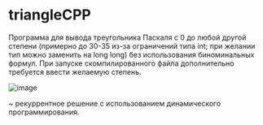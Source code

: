# triangleCPP
Программа для вывода треугольника Паскаля с 0 до любой другой степени (примерно до 30-35 из-за ограничений типа int; при желании тип можно заменить на long long) без использования биноминальных формул.
При запуске скомпилированного файла дополнительно требуется ввести желаемую степень.

![image](https://github.com/mrruke12/triangleCPP/assets/135268579/eeb8f3dd-c3ba-49a4-829c-9523a3602205)

~ рекуррентное решение с использованием динамического программирования.
